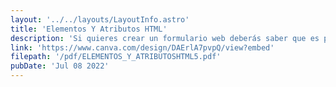 ```yaml
---
layout: '../../layouts/LayoutInfo.astro'
title: 'Elementos Y Atributos HTML'
description: 'Si quieres crear un formulario web deberás saber que es placeholder entre otras cosas y aquí te lo mostramos.'
link: 'https://www.canva.com/design/DAErlA7pvpQ/view?embed'
filepath: '/pdf/ELEMENTOS_Y_ATRIBUTOSHTML5.pdf'
pubDate: 'Jul 08 2022'
---
```

